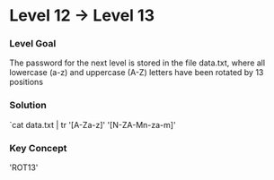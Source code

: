 # Level 12 -> Level 13

### Level Goal
The password for the next level is stored in the file data.txt, where all lowercase (a-z) and uppercase (A-Z) letters have been rotated by 13 positions

### Solution
`cat data.txt | tr '[A-Za-z]' '[N-ZA-Mn-za-m]'

### Key Concept
'ROT13'
